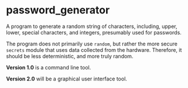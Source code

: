 # password_generator
A program to generate a random string of characters, including, upper, lower, special characters, and integers, presumably used for passwords. 

The program does not primarily use `random`, but rather the more secure `secrets` module that uses data collected from the hardware. Therefore, it should be less deterministic, and more truly random. 

**Version 1.0** is a command line tool.

**Version 2.0** will be a graphical user interface tool. 
